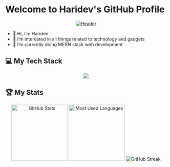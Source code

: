 # Welcome to Haridev's GitHub Profile

<div align="center">

[![Header](assets/banner.gif)](https://github.com/haridev-c)

</div>

- 👋 Hi, I’m Haridev
- 👀 I’m interested in all things related to technology and gadgets
- 🌱 I’m currently doing MERN stack web development

## 💻 My Tech Stack

<p align="center">
  <a href="https://skillicons.dev">
    <img src="https://skillicons.dev/icons?i=mongodb,express,react,nodejs,html,css,js,tailwind,bootstrap,vscode,postman,vite" />
  </a>
</p>

## 🏆 My Stats

<div align="center">
    <img height=175 alt="GitHub Stats" src="https://github-readme-stats.vercel.app/api?username=haridev-c&show_icons=true&count_private=true&rank_icon=github" />
    <img height=175 alt="Most Used Languages" src="https://github-readme-stats.vercel.app/api/top-langs/?username=haridev-c&layout=compact" />
    <img src="https://streak-stats.demolab.com?user=haridev-c&theme=dark&exclude_days=Sun%2CSat" alt="GitHub Streak" />
</div>
